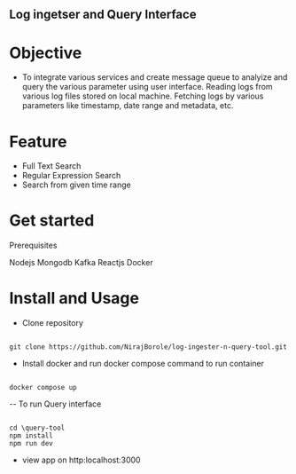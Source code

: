 ## Log ingetser and Query Interface

# Objective 

- To integrate various services and create message queue to analyize and query the various parameter using user interface. Reading logs from various log files stored on local machine. Fetching logs by various parameters like timestamp, date range and metadata, etc.

# Feature

- Full Text Search 
- Regular Expression Search 
- Search from given time range 

# Get started 

Prerequisites

Nodejs
Mongodb
Kafka
Reactjs
Docker

# Install and Usage 

- Clone repository
``` shell

git clone https://github.com/NirajBorole/log-ingester-n-query-tool.git

```

- Install docker and run docker compose command to run container 

```shell

docker compose up

```

-- To run Query interface 

```shell

cd \query-tool
npm install 
npm run dev 

```

- view app on http:localhost:3000





